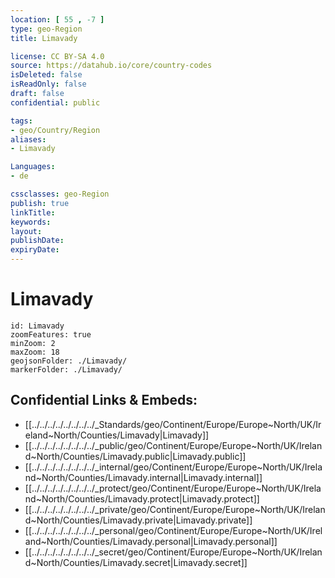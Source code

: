 ```yaml
---
location: [ 55 , -7 ] 
type: geo-Region
title: Limavady

license: CC BY-SA 4.0
source: https://datahub.io/core/country-codes
isDeleted: false
isReadOnly: false
draft: false
confidential: public

tags:
- geo/Country/Region
aliases:
- Limavady

Languages:
- de

cssclasses: geo-Region
publish: true
linkTitle: 
keywords: 
layout: 
publishDate: 
expiryDate: 
---
```


# Limavady

```leaflet
id: Limavady
zoomFeatures: true 
minZoom: 2 
maxZoom: 18
geojsonFolder: ./Limavady/
markerFolder: ./Limavady/
```


## Confidential Links & Embeds: 
- [[../../../../../../../../_Standards/geo/Continent/Europe/Europe~North/UK/Ireland~North/Counties/Limavady|Limavady]] 
- [[../../../../../../../../_public/geo/Continent/Europe/Europe~North/UK/Ireland~North/Counties/Limavady.public|Limavady.public]] 
- [[../../../../../../../../_internal/geo/Continent/Europe/Europe~North/UK/Ireland~North/Counties/Limavady.internal|Limavady.internal]] 
- [[../../../../../../../../_protect/geo/Continent/Europe/Europe~North/UK/Ireland~North/Counties/Limavady.protect|Limavady.protect]] 
- [[../../../../../../../../_private/geo/Continent/Europe/Europe~North/UK/Ireland~North/Counties/Limavady.private|Limavady.private]] 
- [[../../../../../../../../_personal/geo/Continent/Europe/Europe~North/UK/Ireland~North/Counties/Limavady.personal|Limavady.personal]] 
- [[../../../../../../../../_secret/geo/Continent/Europe/Europe~North/UK/Ireland~North/Counties/Limavady.secret|Limavady.secret]] 

